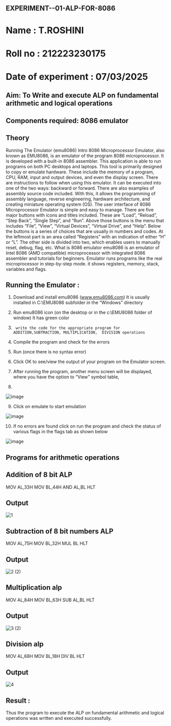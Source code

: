 ## EXPERIMENT--01-ALP-FOR-8086
# Name : T.ROSHINI
# Roll no : 212223230175
# Date of experiment : 07/03/2025





## Aim: To Write and execute ALP on fundamental arithmetic and logical operations
## Components required: 8086  emulator 
## Theory 
Running The Emulator (emu8086) Intro 8086 Microprocessor Emulator, also known as EMU8086, is an emulator of the program 8086 microprocessor. It is developed with a built-in 8086 assembler. This application is able to run programs on both PC desktops and laptops. This tool is primarily designed to copy or emulate hardware. These include the memory of a program, CPU, RAM, input and output devices, and even the display screen. There are instructions to follow when using this emulator. It can be executed into one of the two ways: backward or forward. There are also examples of assembly source code included. With this, it allows the programming of assembly language, reverse engineering, hardware architecture, and creating miniature operating system (OS). The user interface of 8086 Microprocessor Emulator is simple and easy to manage. There are five major buttons with icons and titles included. These are “Load”, “Reload”, “Step Back”, “Single Step”, and “Run”. Above those buttons is the menu that includes “File”, “View”, “Virtual Devices”, “Virtual Drive”, and “Help”. Below the buttons is a series of choices that are usually in numbers and codes. At the leftmost part is an area called “Registers” with an indication of either “H” or “L”. The other side is divided into two, which enables users to manually reset, debug, flag, etc. What is 8086 emulator emu8086 is an emulator of Intel 8086 (AMD compatible) microprocessor with integrated 8086 assembler and tutorials for beginners. Emulator runs programs like the real microprocessor in step-by-step mode. it shows registers, memory, stack, variables and flags.


 ## Running the Emulator :
1.	Download and install emu8086 (www.emu8086.com) It is usually installed in C:\EMU8086 subfolder in the “Windows” directory
2.	  Run  emu8086 icon (on the desktop or in the c:\EMU8086 folder of window) It has green color 
 
 
3.		write the code for the appropriate program for ADDITION,SUBTRACTION, MULTIPLICATION,  DIVISION operations 

4.	 Compile the program and check for the errors 
5.	Run (once there is no syntax error) 

6.	Click OK to see/view the output of your program on the Emulator screen. 


7.	After running the program, another menu screen will be displayed, where you have the option to “View” symbol table,
8.	 


![image](https://user-images.githubusercontent.com/36288975/189273263-d65baae9-4b8f-4723-afb3-c0ffa4052b04.png)











9.	Click on emulate to start emulation 








![image](https://user-images.githubusercontent.com/36288975/189273273-9bb36ec1-e2e8-4892-8d35-37707332bfdc.png)








10.	If no errors are found click on run the program and check the status of various flags in the flags tab as shown below 






![image](https://user-images.githubusercontent.com/36288975/189273277-113a2a33-4a40-4ff8-95a5-ecd3a1f504fe.png)







## Programs for arithmetic  operations

## Addition  of 8 bit ALP 
MOV AL,33H
MOV BL,44H
AND AL,BL
HLT


## Output  
 ![1](https://github.com/user-attachments/assets/7fa841fa-e1c9-45f9-8833-ef4f61869ba8)

## Subtraction   of 8 bit numbers  ALP 
MOV AL,75H
MOV BL,32H
MUL BL
HLT
## Output  

![2 (2)](https://github.com/user-attachments/assets/03f50647-11cf-4ed0-86ac-8dee5a95ba5d)

## Multiplication alp 
MOV AL,84H
MOV BL,63H
SUB AL,BL
HLT
 ## Output  

![3 (2)](https://github.com/user-attachments/assets/0d49e30b-347f-4062-87a3-aa429ca82a82)

## Division alp 
MOV AL,68H
MOV BL,18H
DIV BL
HLT
## Output  

![4](https://github.com/user-attachments/assets/9b4ce4b6-c60b-4e28-8833-5a8c3efd5ef4)

## Result :

 Thus the program to execute the ALP on fundamental arithmetic and logical operations was written and executed successfully.








